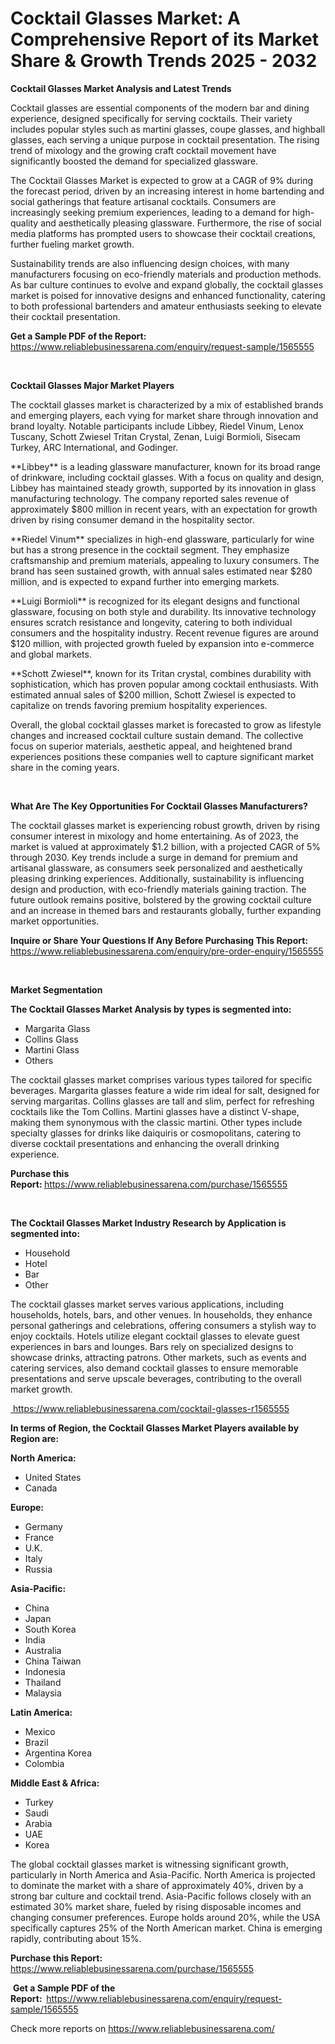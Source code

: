 <p><h1>Cocktail Glasses Market: A Comprehensive Report of its Market Share & Growth Trends 2025 - 2032</h1></p><p><strong>Cocktail Glasses Market Analysis and Latest Trends</strong></p>
<p><p>Cocktail glasses are essential components of the modern bar and dining experience, designed specifically for serving cocktails. Their variety includes popular styles such as martini glasses, coupe glasses, and highball glasses, each serving a unique purpose in cocktail presentation. The rising trend of mixology and the growing craft cocktail movement have significantly boosted the demand for specialized glassware.</p><p>The Cocktail Glasses Market is expected to grow at a CAGR of 9% during the forecast period, driven by an increasing interest in home bartending and social gatherings that feature artisanal cocktails. Consumers are increasingly seeking premium experiences, leading to a demand for high-quality and aesthetically pleasing glassware. Furthermore, the rise of social media platforms has prompted users to showcase their cocktail creations, further fueling market growth.</p><p>Sustainability trends are also influencing design choices, with many manufacturers focusing on eco-friendly materials and production methods. As bar culture continues to evolve and expand globally, the cocktail glasses market is poised for innovative designs and enhanced functionality, catering to both professional bartenders and amateur enthusiasts seeking to elevate their cocktail presentation.</p></p>
<p><strong>Get a Sample PDF of the Report:&nbsp;</strong> <a href="https://www.reliablebusinessarena.com/enquiry/request-sample/1565555?utm_campaign=2138&utm_medium=2&utm_source=Github&utm_content=ia&utm_term=05022025&utm_id=cocktail-glasses">https://www.reliablebusinessarena.com/enquiry/request-sample/1565555</a></p>
<p>&nbsp;</p>
<p><strong>Cocktail Glasses Major Market Players</strong></p>
<p><p>The cocktail glasses market is characterized by a mix of established brands and emerging players, each vying for market share through innovation and brand loyalty. Notable participants include Libbey, Riedel Vinum, Lenox Tuscany, Schott Zwiesel Tritan Crystal, Zenan, Luigi Bormioli, Sisecam Turkey, ARC International, and Godinger.</p><p>**Libbey** is a leading glassware manufacturer, known for its broad range of drinkware, including cocktail glasses. With a focus on quality and design, Libbey has maintained steady growth, supported by its innovation in glass manufacturing technology. The company reported sales revenue of approximately $800 million in recent years, with an expectation for growth driven by rising consumer demand in the hospitality sector.</p><p>**Riedel Vinum** specializes in high-end glassware, particularly for wine but has a strong presence in the cocktail segment. They emphasize craftsmanship and premium materials, appealing to luxury consumers. The brand has seen sustained growth, with annual sales estimated near $280 million, and is expected to expand further into emerging markets.</p><p>**Luigi Bormioli** is recognized for its elegant designs and functional glassware, focusing on both style and durability. Its innovative technology ensures scratch resistance and longevity, catering to both individual consumers and the hospitality industry. Recent revenue figures are around $120 million, with projected growth fueled by expansion into e-commerce and global markets.</p><p>**Schott Zwiesel**, known for its Tritan crystal, combines durability with sophistication, which has proven popular among cocktail enthusiasts. With estimated annual sales of $200 million, Schott Zwiesel is expected to capitalize on trends favoring premium hospitality experiences.</p><p>Overall, the global cocktail glasses market is forecasted to grow as lifestyle changes and increased cocktail culture sustain demand. The collective focus on superior materials, aesthetic appeal, and heightened brand experiences positions these companies well to capture significant market share in the coming years.</p></p>
<p>&nbsp;</p>
<p><strong>What Are The Key Opportunities For Cocktail Glasses Manufacturers?</strong></p>
<p><p>The cocktail glasses market is experiencing robust growth, driven by rising consumer interest in mixology and home entertaining. As of 2023, the market is valued at approximately $1.2 billion, with a projected CAGR of 5% through 2030. Key trends include a surge in demand for premium and artisanal glassware, as consumers seek personalized and aesthetically pleasing drinking experiences. Additionally, sustainability is influencing design and production, with eco-friendly materials gaining traction. The future outlook remains positive, bolstered by the growing cocktail culture and an increase in themed bars and restaurants globally, further expanding market opportunities.</p></p>
<p><strong>Inquire or Share Your Questions If Any Before Purchasing This Report:</strong> <a href="https://www.reliablebusinessarena.com/enquiry/pre-order-enquiry/1565555?utm_campaign=2138&utm_medium=2&utm_source=Github&utm_content=ia&utm_term=05022025&utm_id=cocktail-glasses">https://www.reliablebusinessarena.com/enquiry/pre-order-enquiry/1565555</a></p>
<p>&nbsp;</p>
<p><strong>Market Segmentation</strong></p>
<p><strong>The Cocktail Glasses Market Analysis by types is segmented into:</strong></p>
<p><ul><li>Margarita Glass</li><li>Collins Glass</li><li>Martini Glass</li><li>Others</li></ul></p>
<p><p>The cocktail glasses market comprises various types tailored for specific beverages. Margarita glasses feature a wide rim ideal for salt, designed for serving margaritas. Collins glasses are tall and slim, perfect for refreshing cocktails like the Tom Collins. Martini glasses have a distinct V-shape, making them synonymous with the classic martini. Other types include specialty glasses for drinks like daiquiris or cosmopolitans, catering to diverse cocktail presentations and enhancing the overall drinking experience.</p></p>
<p><strong>Purchase this Report:&nbsp;</strong><a href="https://www.reliablebusinessarena.com/purchase/1565555?utm_campaign=2138&utm_medium=2&utm_source=Github&utm_content=ia&utm_term=05022025&utm_id=cocktail-glasses">https://www.reliablebusinessarena.com/purchase/1565555</a></p>
<p>&nbsp;</p>
<p><strong>The Cocktail Glasses Market Industry Research by Application is segmented into:</strong></p>
<p><ul><li>Household</li><li>Hotel</li><li>Bar</li><li>Other</li></ul></p>
<p><p>The cocktail glasses market serves various applications, including households, hotels, bars, and other venues. In households, they enhance personal gatherings and celebrations, offering consumers a stylish way to enjoy cocktails. Hotels utilize elegant cocktail glasses to elevate guest experiences in bars and lounges. Bars rely on specialized designs to showcase drinks, attracting patrons. Other markets, such as events and catering services, also demand cocktail glasses to ensure memorable presentations and serve upscale beverages, contributing to the overall market growth.</p></p>
<p><a href="https://www.reliablebusinessarena.com/cocktail-glasses-r1565555?utm_campaign=2138&utm_medium=2&utm_source=Github&utm_content=ia&utm_term=05022025&utm_id=cocktail-glasses">&nbsp;https://www.reliablebusinessarena.com/cocktail-glasses-r1565555</a></p>
<p><strong>In terms of Region, the Cocktail Glasses Market Players available by Region are:</strong></p>
<p>
    <p> <strong> North America: </strong>
        <ul>
            <li>United States</li>
            <li>Canada</li>
        </ul>
        </p> 
    <p> <strong> Europe: </strong>
        <ul>
            <li>Germany</li>
            <li>France</li>
            <li>U.K.</li>
            <li>Italy</li>
            <li>Russia</li>
        </ul>
        </p> 
    <p> <strong> Asia-Pacific: </strong>
        <ul>
            <li>China</li>
            <li>Japan</li>
            <li>South Korea</li>
            <li>India</li>
            <li>Australia</li>
            <li>China Taiwan</li>
            <li>Indonesia</li>
            <li>Thailand</li>
            <li>Malaysia</li>
        </ul>
        </p> 
    <p> <strong> Latin America: </strong>
        <ul>
            <li>Mexico</li>
            <li>Brazil</li>
            <li>Argentina Korea</li>
            <li>Colombia</li>
        </ul>
        </p> 
    <p> <strong> Middle East & Africa: </strong>
        <ul>
            <li>Turkey</li>
            <li>Saudi</li>
            <li>Arabia</li>
            <li>UAE</li>
            <li>Korea</li>
        </ul>
    </p>
    </p>
<p><p>The global cocktail glasses market is witnessing significant growth, particularly in North America and Asia-Pacific. North America is projected to dominate the market with a share of approximately 40%, driven by a strong bar culture and cocktail trend. Asia-Pacific follows closely with an estimated 30% market share, fueled by rising disposable incomes and changing consumer preferences. Europe holds around 20%, while the USA specifically captures 25% of the North American market. China is emerging rapidly, contributing about 15%.</p></p>
<p><strong>Purchase this Report: </strong><a href="https://www.reliablebusinessarena.com/purchase/1565555?utm_campaign=2138&utm_medium=2&utm_source=Github&utm_content=ia&utm_term=05022025&utm_id=cocktail-glasses">https://www.reliablebusinessarena.com/purchase/1565555</a></p>
<p>&nbsp;<strong>Get a Sample PDF of the Report:&nbsp;&nbsp;</strong><a href="https://www.reliablebusinessarena.com/enquiry/request-sample/1565555?utm_campaign=2138&utm_medium=2&utm_source=Github&utm_content=ia&utm_term=05022025&utm_id=cocktail-glasses">https://www.reliablebusinessarena.com/enquiry/request-sample/1565555</a></p>
<p><strong></strong></p>
<p>Check more reports on <a href="https://www.reliablebusinessarena.com/?utm_campaign=2138&utm_medium=2&utm_source=Github&utm_content=ia&utm_term=05022025&utm_id=cocktail-glasses">https://www.reliablebusinessarena.com/</a></p>